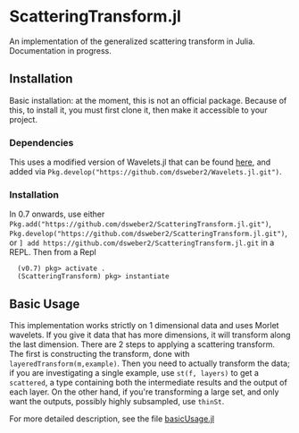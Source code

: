 # ScatteringTransform.jl
An implementation of the generalized scattering transform in Julia. Documentation in progress.

## Installation
Basic installation: at the moment, this is not an official package. Because of this, to install it, you must first clone it, then make it accessible to your project.

### Dependencies
This uses a modified version of Wavelets.jl that can be found [here](https://github.com/dsweber2/Wavelets.jl), and added via `Pkg.develop("https://github.com/dsweber2/Wavelets.jl.git")`.

### Installation

 In 0.7 onwards, use either `Pkg.add("https://github.com/dsweber2/ScatteringTransform.jl.git")`, `Pkg.develop("https://github.com/dsweber2/ScatteringTransform.jl.git")`, or `] add https://github.com/dsweber2/ScatteringTransform.jl.git` in a REPL. Then from a Repl
```
  (v0.7) pkg> activate .
  (ScatteringTransform) pkg> instantiate
```

## Basic Usage

This implementation works strictly on 1 dimensional data and uses Morlet wavelets. If you give it data that has more dimensions, it will transform along the last dimension. There are 2 steps to applying a scattering transform. The first is constructing the transform, done with `layeredTransform(m,example)`. Then you need to actually transform the data; if you are investigating a single example, use `st(f, layers)` to get a `scattered`, a type containing both the intermediate results and the output of each layer. On the other hand, if you're transforming a large set, and only want the outputs, possibly highly subsampled, use `thinSt`.

For more detailed description, see the file [basicUsage.jl](basicUsage.jl)
